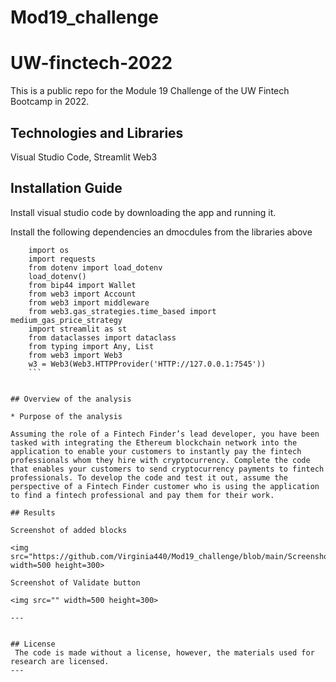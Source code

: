 # Mod19_challenge
# UW-finctech-2022
This is  a public repo for the Module 19 Challenge of the UW Fintech Bootcamp in 2022.


## Technologies and Libraries

Visual Studio Code,
Streamlit
Web3



## Installation Guide

Install visual studio code by downloading the app and running it.

Install the following dependencies an dmocdules from the libraries above

```
    import os
    import requests
    from dotenv import load_dotenv
    load_dotenv()
    from bip44 import Wallet
    from web3 import Account
    from web3 import middleware
    from web3.gas_strategies.time_based import medium_gas_price_strategy
    import streamlit as st
    from dataclasses import dataclass
    from typing import Any, List
    from web3 import Web3
    w3 = Web3(Web3.HTTPProvider('HTTP://127.0.0.1:7545'))
    ```


## Overview of the analysis

* Purpose of the analysis

Assuming the role of a Fintech Finder’s lead developer, you have been tasked with integrating the Ethereum blockchain network into the application to enable your customers to instantly pay the fintech professionals whom they hire with cryptocurrency. Complete the code that enables your customers to send cryptocurrency payments to fintech professionals. To develop the code and test it out, assume the perspective of a Fintech Finder customer who is using the application to find a fintech professional and pay them for their work.

## Results

Screenshot of added blocks

<img src="https://github.com/Virginia440/Mod19_challenge/blob/main/Screenshots/Transaction_Kendal.PNG" width=500 height=300>

Screenshot of Validate button

<img src="" width=500 height=300>

---


## License
 The code is made without a license, however, the materials used for research are licensed.
---



